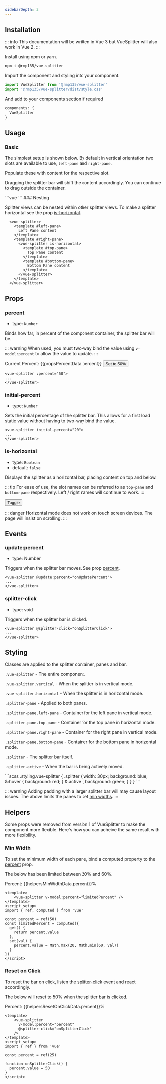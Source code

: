 ```yaml
---
sidebarDepth: 3
---
```

<style lang="scss">
  .styling.vue-splitter {
    * {
      padding: 1rem;
      border: 1px solid #ccc;
    }
    .splitter {
      width: 30px;
      background: blue;
      &:hover {
        background: red;
      }
      &.active {
        background: green;
      }
    }
  }
</style>
<script setup>
import { reactive, computed } from 'vue'
import BaseDemo from './BaseDemo.vue'
import NestingDemo from './NestingDemo.vue'

const propsPercentData = reactive({
  percent: 25
})

const nestedData = reactive({
  isHorizontal: true
})

const isHorizontalData = reactive({
  isHorizontal: true
})

const eventData = reactive({
  percent: 50,
  percentLogs: ["Drag the splitter to see the events!"],
  clickPercent: 50,
  clickLogs: ["Click the splitter to see the events!"]
})

const helpersMinWidthData = reactive({
  percent: 50,
})

const helpersResetOnClickData = reactive({
  percent: 25,
})

function onHelpersResetOnClick() {
  helpersResetOnClickData.percent = 50
}

const helpersMinWidthCompPercent = computed({
  get() {
    return helpersMinWidthData.percent
  },
  set(val) {
    helpersMinWidthData.percent = Math.max(20, Math.min(60, val))
  }
})
function leftPad(num) {
  return num < 10 ? `0${num}` : num
}

function addToLog(event, logs) {
  const d = new Date()
  logs.unshift(`${d.getHours()}:${leftPad(d.getMinutes())}:${leftPad(d.getMinutes())}:${d.getMilliseconds()} - ${event}`)
}

function formatLogs(logs) {
  return logs.join('\n')
}

const stylingData = reactive({
  percent: 50
})

const stylingCompPercent = computed({
  get() {
    return stylingData.percent
  },
  set(val) {
    stylingData.percent = Math.max(20, Math.min(80, val))
  }
})

</script>

## Installation

::: info
This documentation will be written in Vue 3 but VueSplitter will also work in Vue 2.
:::

Install using npm or yarn.

```bash
npm i @rmp135/vue-splitter
```

Import the component and styling into your component. 

```js
import VueSplitter from '@rmp135/vue-splitter'
import '@rmp135/vue-splitter/dist/style.css'
```
And add to your components section if required

```js
components: {
  VueSplitter
}
```

## Usage 

### Basic

The simplest setup is shown below. By default in vertical orientation two slots are available to use, `left-pane` and `right-pane`.

Populate these with content for the respective slot.

Dragging the splitter bar will shift the content accordingly. You can continue to drag outside the container.

<BaseDemo />
```vue
  <vue-splitter>
    <template #left-pane>
      Left Pane content
    </template>
    <template #right-pane>
      Right Pane content
    </template>
  </vue-splitter>
```
### Nesting

Splitter views can be nested within other splitter views. To make a splitter horizontal see the prop [is-horizontal](#is-horizontal).

<NestingDemo />

```vue
  <vue-splitter>
    <template #left-pane>
      Left Pane content
    </template>
    <template #right-pane>
      <vue-splitter is-horizontal>
        <template #top-pane>
          Top Pane content
        </template>
        <template #bottom-pane>
          Bottom Pane content
        </template>
      </vue-splitter>
    </template>
  </vue-splitter>
```

## Props

### percent

- type: `Number`

Binds how far, in percent of the component container, the splitter bar will be.

::: warning
When used, you must two-way bind the value using `v-model:percent` to allow the value to update.
:::

Current Percent: {{propsPercentData.percent}}
<button v-on:click="propsPercentData.percent = 50">Set to 50%</button>
<base-demo v-model:percent="propsPercentData.percent"/>

```vue
<vue-splitter :percent="50">
...
</vue-splitter>
```
### initial-percent

- type: `Number`

Sets the initial percentage of the splitter bar. This allows for a first load static value without having to two-way bind the value. 

<base-demo initial-percent="20"/>

```vue
<vue-splitter initial-percent="20">
...
</vue-splitter>
```

### is-horizontal

- type: `Boolean`
- default: `false`

Displays the splitter as a horizontal bar, placing content on top and below.

::: tip
For ease of use, the slot names can be referred to as `top-pane` and `bottom-pane` respectively. Left / right names will continue to work.
:::

<button v-on:click="isHorizontalData.isHorizontal = !isHorizontalData.isHorizontal">Toggle</button>
<base-demo :is-horizontal="isHorizontalData.isHorizontal"/>

<template v-if="isHorizontalData.isHorizontal">

```vue
  <vue-splitter :is-horizontal="true">
    <template #top-pane>
      Top Pane content
    </template>
    <template #bottom-pane>
      Bottom Pane content
    </template>
  </vue-splitter>
```
</template>
<template v-else>

```vue
  <vue-splitter :is-horizontal="false">
    <template #left-pane>
      Left Pane content
    </template>
    <template #right-pane>
      Right Pane content
    </template>
  </vue-splitter>
```
</template>

::: danger
Horizontal mode does not work on touch screen devices. The page will insist on scrolling.
:::

## Events

### update:percent

- type: Number

Triggers when the splitter bar moves. See prop [percent](#percent).
<base-demo v-model:percent="eventData.percent" v-on:update:percent="addToLog($event + '%', eventData.percentLogs)">
  <template v-slot:left-pane>{{formatLogs(eventData.percentLogs)}}</template>
</base-demo>

```vue
<vue-splitter @update:percent="onUpdatePercent">
...
</vue-splitter>
```

### splitter-click

- type: void

Triggers when the splitter bar is clicked.
<base-demo v-model:percent="eventData.clickPercent" v-on:splitter-click="addToLog('clicked', eventData.clickLogs)">
  <template v-slot:left-pane>{{formatLogs(eventData.clickLogs)}}</template>
</base-demo>

```vue
<vue-splitter @splitter-click="onSplitterClick">
...
</vue-splitter>
```

## Styling

Classes are applied to the splitter container, panes and bar. 

`.vue-splitter` - The entire component.

`.vue-splitter.vertical` - When the splitter is in vertical mode.

`.vue-splitter.horizontal` - When the splitter is in horizontal mode.

`.splitter-pane` - Applied to both panes.

`.splitter-pane.left-pane` - Container for the left pane in vertical mode.

`.splitter-pane.top-pane` - Container for the top pane in horizontal mode.

`.splitter-pane.right-pane` - Container for the right pane in vertical mode.

`.splitter-pane.bottom-pane` - Container for the bottom pane in horizontal mode.

`.splitter` - The splitter bar itself.

`.splitter.active` - When the bar is being actively moved.

<base-demo v-model:percent="stylingCompPercent" class="styling" />
```scss
.styling.vue-splitter {
  .splitter {
    width: 30px;
    background: blue;
    &:hover {
      background: red;
    }
    &.active {
      background: green;
    }
  }
}
```

::: warning
Adding padding with a larger splitter bar will may cause layout issues. The above limits the panes to set [min widths](#min-width).
:::

## Helpers

Some props were removed from version 1 of VueSplitter to make the component more flexible. Here's how you can acheive the same result with more flexibility.

### Min Width

To set the minimum width of each pane, bind a computed property to the [percent](#percent) prop.

The below has been limited between 20% and 60%.

Percent: {{helpersMinWidthData.percent}}%

<base-demo v-model:percent="helpersMinWidthCompPercent" />

```vue
<template>
    <vue-splitter v-model:percent="limitedPercent" />
</template>
<script setup>
import { ref, computed } from 'vue'

const percent = ref(50)
const limitedPercent = computed({
  get() {
    return percent.value
  },
  set(val) {
    percent.value = Math.max(20, Math.min(60, val))
  }
})
</script>

```

### Reset on Click

To reset the bar on click, listen the [splitter-click](#splitter-click) event and react accordingly.

The below will reset to 50% when the splitter bar is clicked.

Percent: {{helpersResetOnClickData.percent}}%

<base-demo v-on:splitter-click="onHelpersResetOnClick" v-model:percent="helpersResetOnClickData.percent" />

```vue
<template>
    <vue-splitter 
      v-model:percent="percent" 
      @splitter-click="onSplitterClick"
    />
</template>
<script setup>
import { ref } from 'vue'

const percent = ref(25)

function onSplitterClick() {
  percent.value = 50
}
</script>

```